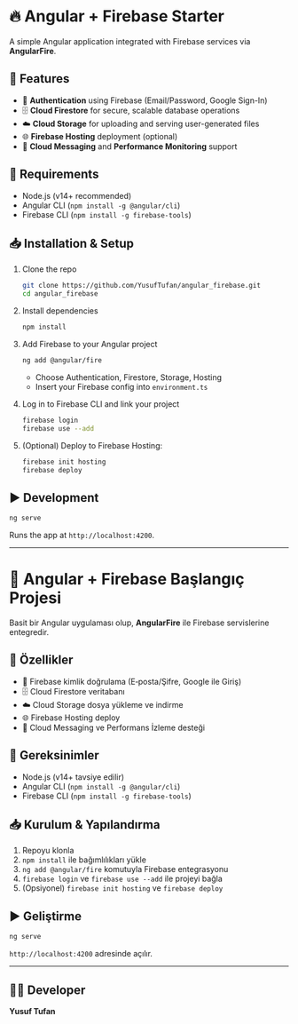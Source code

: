 # 🔥 Angular + Firebase Starter

A simple Angular application integrated with Firebase services via **AngularFire**.

## 🧩 Features

- 🔐 **Authentication** using Firebase (Email/Password, Google Sign-In)
- 🗄️ **Cloud Firestore** for secure, scalable database operations
- ☁️ **Cloud Storage** for uploading and serving user-generated files
- 🌐 **Firebase Hosting** deployment (optional)
- 🔔 **Cloud Messaging** and **Performance Monitoring** support

## 🚀 Requirements

- Node.js (v14+ recommended)
- Angular CLI (`npm install -g @angular/cli`)
- Firebase CLI (`npm install -g firebase-tools`)

## 📥 Installation & Setup

1. Clone the repo  
   ```bash
   git clone https://github.com/YusufTufan/angular_firebase.git
   cd angular_firebase
   ```

2. Install dependencies  
   ```bash
   npm install
   ```

3. Add Firebase to your Angular project  
   ```bash
   ng add @angular/fire
   ```
   - Choose Authentication, Firestore, Storage, Hosting
   - Insert your Firebase config into `environment.ts`

4. Log in to Firebase CLI and link your project  
   ```bash
   firebase login
   firebase use --add
   ```

5. (Optional) Deploy to Firebase Hosting:
   ```bash
   firebase init hosting
   firebase deploy
   ```

## ▶️ Development

```bash
ng serve
```

Runs the app at `http://localhost:4200`.

---

# 🧠 Angular + Firebase Başlangıç Projesi

Basit bir Angular uygulaması olup, **AngularFire** ile Firebase servislerine entegredir.

## 🧩 Özellikler

- 🔐 Firebase kimlik doğrulama (E‑posta/Şifre, Google ile Giriş)
- 🗄️ Cloud Firestore veritabanı
- ☁️ Cloud Storage dosya yükleme ve indirme
- 🌐 Firebase Hosting deploy
- 🔔 Cloud Messaging ve Performans İzleme desteği

## 🚀 Gereksinimler

- Node.js (v14+ tavsiye edilir)
- Angular CLI (`npm install -g @angular/cli`)
- Firebase CLI (`npm install -g firebase-tools`)

## 📥 Kurulum & Yapılandırma

1. Repoyu klonla  
2. `npm install` ile bağımlılıkları yükle  
3. `ng add @angular/fire` komutuyla Firebase entegrasyonu  
4. `firebase login` ve `firebase use --add` ile projeyi bağla  
5. (Opsiyonel) `firebase init hosting` ve `firebase deploy`

## ▶️ Geliştirme

```bash
ng serve
```

`http://localhost:4200` adresinde açılır.

---

## 👨‍💻 Developer

**Yusuf Tufan**  
